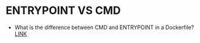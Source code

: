 # ENTRYPOINT VS CMD

* What is the difference between CMD and ENTRYPOINT in a Dockerfile?
[LINK](https://stackoverflow.com/questions/21553353/what-is-the-difference-between-cmd-and-entrypoint-in-a-dockerfile)